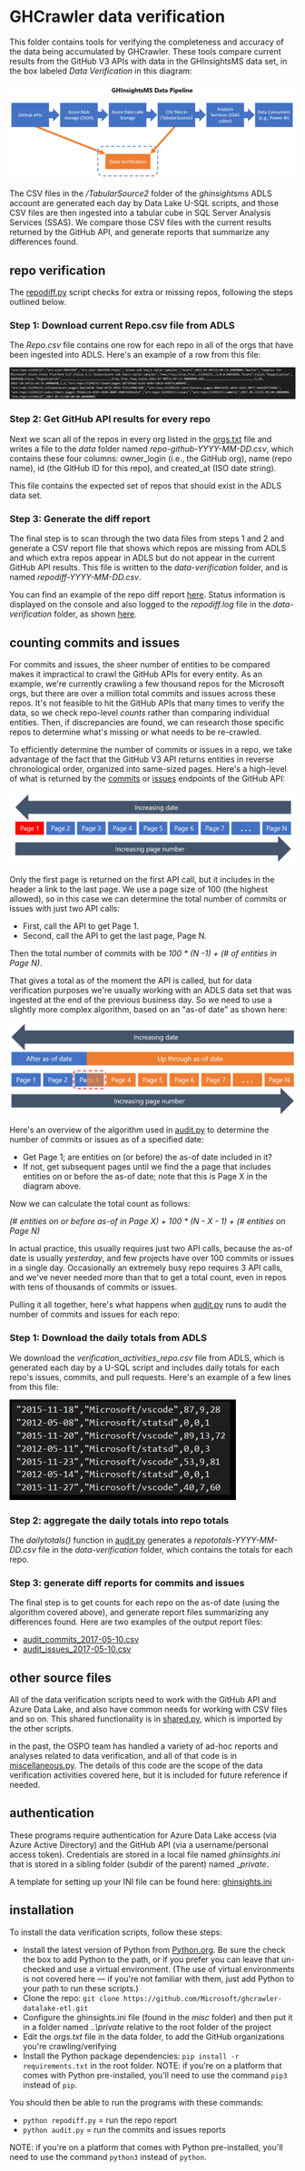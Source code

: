 # GHCrawler data verification
This folder contains tools for verifying the completeness and accuracy of the data
being accumulated by GHCrawler. These tools compare current results from the GitHub V3 APIs
with data in the GHInsightsMS data set, in the box labeled _Data Verification_ in this diagram:

![data pipeline](misc/datapipeline.png)

The CSV files in the _/TabularSource2_ folder of the _ghinsightsms_ ADLS account are generated each
day by Data Lake U-SQL scripts, and those CSV files are then ingested into a tabular cube in SQL
Server Analysis Services (SSAS). We compare those CSV files with the current results
returned by the GitHub API, and generate reports that summarize any differences found.

## repo verification

The [repodiff.py](https://github.com/Microsoft/ghcrawler-datalake-etl/blob/master/verification/repodiff.py)
script checks for extra or missing repos, following the steps outlined below.

### Step 1: Download current Repo.csv file from ADLS

The _Repo.csv_ file contains one row for each repo in all of the orgs that have been ingested into ADLS. Here's an example of a row from this file:

![Repo.csv example](misc/repocsv.png)

### Step 2: Get GitHub API results for every repo

Next we scan all of the repos in every org listed in the [orgs.txt](https://github.com/Microsoft/ghcrawler-datalake-etl/blob/master/verification/data/orgs.txt) file and writes a file to the
_data_ folder named _repo-github-YYYY-MM-DD.csv_, which contains these four columns: owner_login (i.e., the GitHub org), name (repo name), id (the GitHub ID for this repo), and created_at (ISO date string).

This file contains the expected set of repos that should exist in the ADLS data set.

### Step 3: Generate the diff report

The final step is to scan through the two data files from steps 1 and 2 and generate a CSV report file that shows which repos are missing from ADLS and which extra repos appear in ADLS but do not appear in the current GitHub API results. This file is written to the _data-verification_ folder, and is named _repodiff-YYYY-MM-DD.csv_.

You can find an example of the repo diff report [here](https://github.com/Microsoft/ghcrawler-datalake-etl/blob/master/verification/data-verification/repodiff-2017-05-11.csv). Status information is displayed on the console and also logged to the _repodiff.log_ file in the _data-verification_ folder, as shown [here](https://github.com/Microsoft/ghcrawler-datalake-etl/blob/master/verification/data-verification/repodiff.log).

## counting commits and issues

For commits and issues, the sheer number of entities to be compared makes it impractical to crawl the GitHub APIs for every entity. As an example, we're currently crawling a few thousand repos for the Microsoft orgs, but there are over a million total commits and issues across these repos. It's not feasible to hit the GitHub APIs that many times to verify the data, so we check repo-level _counts_ rather than comparing individual entities. Then, if discrepancies are found, we can research those specific repos to determine what's missing or what needs to be re-crawled.

To efficiently determine the number of commits or issues in a repo, we take advantage of the fact that the GitHub V3 API returns entities in reverse chronological order, organized into same-sized pages. Here's a high-level of what is returned by the [commits](https://developer.github.com/v3/repos/commits/) or [issues](https://developer.github.com/v3/issues/) endpoints of the GitHub API:

![GitHub paged API response](misc/pages1.png)

Only the first page is returned on the first API call, but it includes in the header a link to the last page. We use a page size of 100 (the highest allowed), so in this case we can determine the total number of commits or issues with just two API calls:

* First, call the API to get Page 1.
* Second, call the API to get the last page, Page N.

Then the total number of commits with be _100 * (N -1) + (# of entities in Page N)_.

That gives a total as of the moment the API is called, but for data verification purposes we're usually working with an ADLS data set that was ingested at the end of the previous business day. So we need to use a slightly more complex algorithm, based on an "as-of date" as shown here:

![GitHub paged API response](misc/pages2.png)

Here's an overview of the algorithm used in [audit.py](https://github.com/Microsoft/ghcrawler-datalake-etl/blob/master/verification/audit.py) to determine the number of commits or issues as of a specified date:

* Get Page 1; are entities on (or before) the as-of date included in it?
* If not, get subsequent pages until we find the a page that includes entities on or before the as-of date; note that this is Page X in the diagram above.

Now we can calculate the total count as follows:

_(# entities on or before as-of in Page X) + 100 * (N - X - 1) + (# entities on Page N)_

In actual practice, this usually requires just two API calls, because the as-of date is usually _yesterday_, and few projects have over 100 commits or issues in a single day. Occasionally an extremely busy repo requires 3 API calls, and we've never needed more than that to get a total count, even in repos with tens of thousands of commits or issues.

Pulling it all together, here's what happens when [audit.py](https://github.com/Microsoft/ghcrawler-datalake-etl/blob/master/verification/audit.py) runs to audit the number of commits and issues for each repo:

### Step 1: Download the daily totals from ADLS

We download the _verification_activities_repo.csv_ file from ADLS, which is generated each day by a U-SQL script and includes daily totals for each repo's issues, commits, and pull requests. Here's an example of a few lines from this file:

![verification file](misc/verification_activities.png)

### Step 2: aggregate the daily totals into repo totals

The _dailytotals()_ function in [audit.py](https://github.com/Microsoft/ghcrawler-datalake-etl/blob/master/verification/audit.py) generates a _repototals-YYYY-MM-DD.csv_ file in the _data-verification_ folder, which contains the totals for each repo.

### Step 3: generate diff reports for commits and issues

The final step is to get counts for each repo on the as-of date (using the algorithm covered above), and generate report files summarizing any differences found. Here are two examples of the output report files:

* [audit_commits_2017-05-10.csv](https://github.com/Microsoft/ghcrawler-datalake-etl/blob/master/verification/data-verification/audit_commits_2017-05-10.csv)
* [audit_issues_2017-05-10.csv](https://github.com/Microsoft/ghcrawler-datalake-etl/blob/master/verification/data-verification/audit_issues_2017-05-10.csv)

## other source files

All of the data verification scripts need to work with the GitHub API and Azure Data Lake, and also have common needs for working with CSV files and so on. This shared functionality is in [shared.py](https://github.com/Microsoft/ghcrawler-datalake-etl/blob/master/verification/shared.py), which is imported by the other scripts.

in the past, the OSPO team has handled a variety of ad-hoc reports and analyses related to data verification, and all of that code is in [miscellaneous.py](https://github.com/Microsoft/ghcrawler-datalake-etl/blob/master/verification/miscellaneous.py). The details of this code are the scope of the data verification activities covered here, but it is included for future reference if needed.

## authentication

These programs require authentication for Azure Data Lake access
(via Azure Active Directory) and the GitHub API (via a username/personal access token).
Credentials are stored in a local file named _ghiinsights.ini_ that is stored in a
sibling folder (subdir of the parent) named __private_.

A template for setting up your INI file can be found here: [ghinsights.ini](https://github.com/Microsoft/ghcrawler-datalake-etl/blob/master/verification/misc/ghinsights.ini)

## installation

To install the data verification scripts, follow these steps:

* Install the latest version of Python from [Python.org](https://www.python.org/). Be sure the check the box to add Python to the path, or if you prefer you can leave that un-checked and use a virtual environment. (The use of virtual environments is not covered here &mdash; if you're not familiar with them, just add Python to your path to run these scripts.)
* Clone the repo: ```git clone https://github.com/Microsoft/ghcrawler-datalake-etl.git```
* Configure the ghinsights.ini file (found in the _misc_ folder) and then put it in a folder named _..\private_ relative to the root folder of the project
* Edit the _orgs.txt_ file in the data folder, to add the GitHub organizations you're crawling/verifying
* Install the Python package dependencies: ```pip install -r requirements.txt``` in the root folder. NOTE: if you're on a platform that comes with Python pre-installed, you'll need to use the command ```pip3``` instead of ```pip```.

You should then be able to run the programs with these commands:

* ```python repodiff.py``` = run the repo report
* ```python audit.py``` = run the commits and issues reports

NOTE: if you're on a platform that comes with Python pre-installed, you'll need to use the command ```python3``` instead of ```python```.
